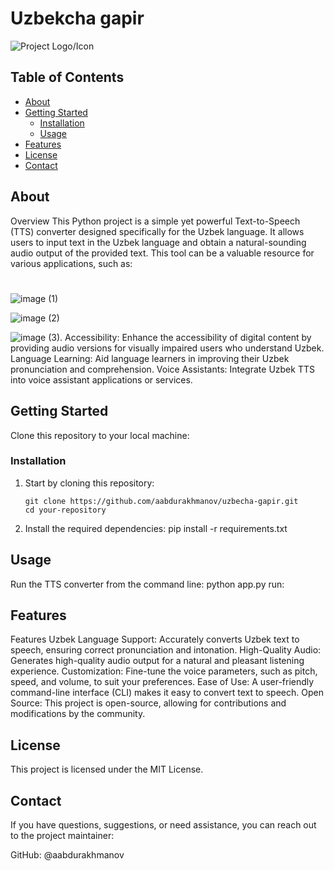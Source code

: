 # Uzbekcha gapir

![Project Logo/Icon](link_to_project_logo.png)

## Table of Contents

- [About](#about)
- [Getting Started](#getting-started)
  - [Installation](#installation)
  - [Usage](#usage)
- [Features](#features)
- [License](#license)
- [Contact](#contact)

## About
Overview
This Python project is a simple yet powerful Text-to-Speech (TTS) converter designed specifically for the Uzbek language. It allows users to input text in the Uzbek language and obtain a natural-sounding audio output of the provided text. This tool can be a valuable resource for various applications, such as:
# 
![image](https://user-images.githubusercontent.com/76531073/178923882-1548d681-efd4-4469-9979-5bc48fea69cd.png)
(1)

![image](https://user-images.githubusercontent.com/76531073/178923741-80e6723f-2454-430f-8431-f299da22ff08.png)
(2)

![image](https://user-images.githubusercontent.com/76531073/178924042-b142ead2-85bb-4d4c-8c95-da8c5c20412e.png)
(3).
Accessibility: Enhance the accessibility of digital content by providing audio versions for visually impaired users who understand Uzbek.
Language Learning: Aid language learners in improving their Uzbek pronunciation and comprehension.
Voice Assistants: Integrate Uzbek TTS into voice assistant applications or services.

## Getting Started

Clone this repository to your local machine:

### Installation

1. Start by cloning this repository:

   ```shell
   git clone https://github.com/aabdurakhmanov/uzbecha-gapir.git
   cd your-repository

2. Install the required dependencies:
   pip install -r requirements.txt

## Usage
  Run the TTS converter from the command line:
  python app.py run:

## Features
  Features
  Uzbek Language Support: Accurately converts Uzbek text to speech, ensuring correct pronunciation and intonation.
  High-Quality Audio: Generates high-quality audio output for a natural and pleasant listening experience.
  Customization: Fine-tune the voice parameters, such as pitch, speed, and volume, to suit your preferences.
  Ease of Use: A user-friendly command-line interface (CLI) makes it easy to convert text to speech.
  Open Source: This project is open-source, allowing for contributions and modifications by the community.


## License
  This project is licensed under the MIT License.

## Contact
  If you have questions, suggestions, or need assistance, you can reach out to the project maintainer:
  
  GitHub: @aabdurakhmanov






